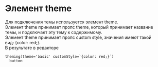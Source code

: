 # Элемент theme
Для подключения темы используется элемент theme.  
Элемент theme принимает пропс theme, который принимает название темы, и подключает эту тему к содержимому.  
Элемент theme принимает пропс custom style, значения имеют такой вид: {color: red;}.  
В результате в редакторе
```
theming(theme='basic' customStyle=`{color: red;}`)
  button
```